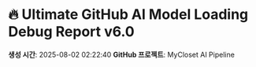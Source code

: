 # 🔥 Ultimate GitHub AI Model Loading Debug Report v6.0

**생성 시간**: 2025-08-02 02:22:40
**GitHub 프로젝트**: MyCloset AI Pipeline
